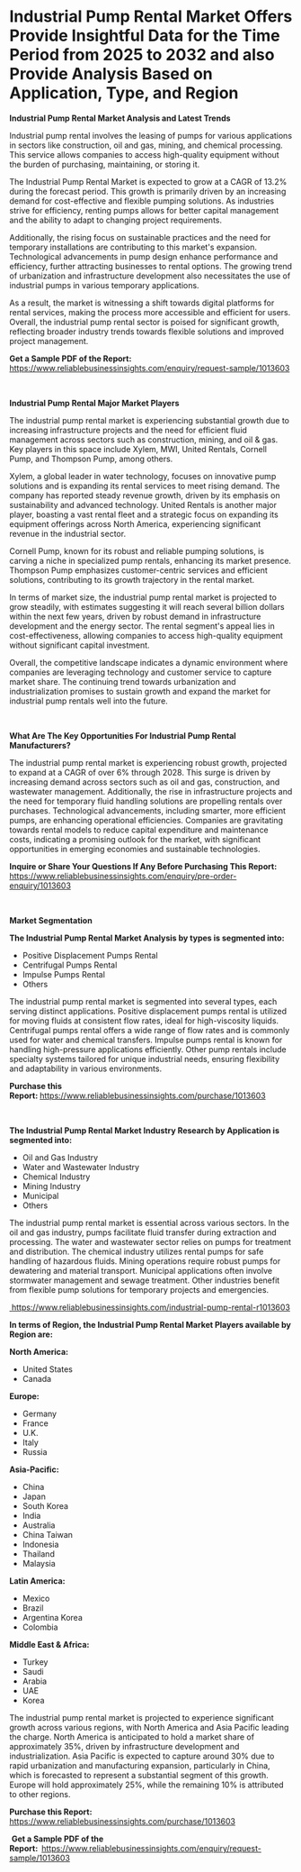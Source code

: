 <p><h1>Industrial Pump Rental Market Offers Provide Insightful Data for the Time Period from 2025 to 2032 and also Provide Analysis Based on Application, Type, and Region</h1></p><p><strong>Industrial Pump Rental Market Analysis and Latest Trends</strong></p>
<p><p>Industrial pump rental involves the leasing of pumps for various applications in sectors like construction, oil and gas, mining, and chemical processing. This service allows companies to access high-quality equipment without the burden of purchasing, maintaining, or storing it.</p><p>The Industrial Pump Rental Market is expected to grow at a CAGR of 13.2% during the forecast period. This growth is primarily driven by an increasing demand for cost-effective and flexible pumping solutions. As industries strive for efficiency, renting pumps allows for better capital management and the ability to adapt to changing project requirements.</p><p>Additionally, the rising focus on sustainable practices and the need for temporary installations are contributing to this market's expansion. Technological advancements in pump design enhance performance and efficiency, further attracting businesses to rental options. The growing trend of urbanization and infrastructure development also necessitates the use of industrial pumps in various temporary applications.</p><p>As a result, the market is witnessing a shift towards digital platforms for rental services, making the process more accessible and efficient for users. Overall, the industrial pump rental sector is poised for significant growth, reflecting broader industry trends towards flexible solutions and improved project management.</p></p>
<p><strong>Get a Sample PDF of the Report:&nbsp;</strong> <a href="https://www.reliablebusinessinsights.com/enquiry/request-sample/1013603?utm_campaign=2843&utm_medium=2&utm_source=Github&utm_content=ia&utm_term=17042025&utm_id=industrial-pump-rental">https://www.reliablebusinessinsights.com/enquiry/request-sample/1013603</a></p>
<p>&nbsp;</p>
<p><strong>Industrial Pump Rental Major Market Players</strong></p>
<p><p>The industrial pump rental market is experiencing substantial growth due to increasing infrastructure projects and the need for efficient fluid management across sectors such as construction, mining, and oil & gas. Key players in this space include Xylem, MWI, United Rentals, Cornell Pump, and Thompson Pump, among others.</p><p>Xylem, a global leader in water technology, focuses on innovative pump solutions and is expanding its rental services to meet rising demand. The company has reported steady revenue growth, driven by its emphasis on sustainability and advanced technology. United Rentals is another major player, boasting a vast rental fleet and a strategic focus on expanding its equipment offerings across North America, experiencing significant revenue in the industrial sector.</p><p>Cornell Pump, known for its robust and reliable pumping solutions, is carving a niche in specialized pump rentals, enhancing its market presence. Thompson Pump emphasizes customer-centric services and efficient solutions, contributing to its growth trajectory in the rental market.</p><p>In terms of market size, the industrial pump rental market is projected to grow steadily, with estimates suggesting it will reach several billion dollars within the next few years, driven by robust demand in infrastructure development and the energy sector. The rental segment's appeal lies in cost-effectiveness, allowing companies to access high-quality equipment without significant capital investment.</p><p>Overall, the competitive landscape indicates a dynamic environment where companies are leveraging technology and customer service to capture market share. The continuing trend towards urbanization and industrialization promises to sustain growth and expand the market for industrial pump rentals well into the future.</p></p>
<p>&nbsp;</p>
<p><strong>What Are The Key Opportunities For Industrial Pump Rental Manufacturers?</strong></p>
<p><p>The industrial pump rental market is experiencing robust growth, projected to expand at a CAGR of over 6% through 2028. This surge is driven by increasing demand across sectors such as oil and gas, construction, and wastewater management. Additionally, the rise in infrastructure projects and the need for temporary fluid handling solutions are propelling rentals over purchases. Technological advancements, including smarter, more efficient pumps, are enhancing operational efficiencies. Companies are gravitating towards rental models to reduce capital expenditure and maintenance costs, indicating a promising outlook for the market, with significant opportunities in emerging economies and sustainable technologies.</p></p>
<p><strong>Inquire or Share Your Questions If Any Before Purchasing This Report:</strong> <a href="https://www.reliablebusinessinsights.com/enquiry/pre-order-enquiry/1013603?utm_campaign=2843&utm_medium=2&utm_source=Github&utm_content=ia&utm_term=17042025&utm_id=industrial-pump-rental">https://www.reliablebusinessinsights.com/enquiry/pre-order-enquiry/1013603</a></p>
<p>&nbsp;</p>
<p><strong>Market Segmentation</strong></p>
<p><strong>The Industrial Pump Rental Market Analysis by types is segmented into:</strong></p>
<p><ul><li>Positive Displacement Pumps Rental</li><li>Centrifugal Pumps Rental</li><li>Impulse Pumps Rental</li><li>Others</li></ul></p>
<p><p>The industrial pump rental market is segmented into several types, each serving distinct applications. Positive displacement pumps rental is utilized for moving fluids at consistent flow rates, ideal for high-viscosity liquids. Centrifugal pumps rental offers a wide range of flow rates and is commonly used for water and chemical transfers. Impulse pumps rental is known for handling high-pressure applications efficiently. Other pump rentals include specialty systems tailored for unique industrial needs, ensuring flexibility and adaptability in various environments.</p></p>
<p><strong>Purchase this Report:&nbsp;</strong><a href="https://www.reliablebusinessinsights.com/purchase/1013603?utm_campaign=2843&utm_medium=2&utm_source=Github&utm_content=ia&utm_term=17042025&utm_id=industrial-pump-rental">https://www.reliablebusinessinsights.com/purchase/1013603</a></p>
<p>&nbsp;</p>
<p><strong>The Industrial Pump Rental Market Industry Research by Application is segmented into:</strong></p>
<p><ul><li>Oil and Gas Industry</li><li>Water and Wastewater Industry</li><li>Chemical Industry</li><li>Mining Industry</li><li>Municipal</li><li>Others</li></ul></p>
<p><p>The industrial pump rental market is essential across various sectors. In the oil and gas industry, pumps facilitate fluid transfer during extraction and processing. The water and wastewater sector relies on pumps for treatment and distribution. The chemical industry utilizes rental pumps for safe handling of hazardous fluids. Mining operations require robust pumps for dewatering and material transport. Municipal applications often involve stormwater management and sewage treatment. Other industries benefit from flexible pump solutions for temporary projects and emergencies.</p></p>
<p><a href="https://www.reliablebusinessinsights.com/industrial-pump-rental-r1013603?utm_campaign=2843&utm_medium=2&utm_source=Github&utm_content=ia&utm_term=17042025&utm_id=industrial-pump-rental">&nbsp;https://www.reliablebusinessinsights.com/industrial-pump-rental-r1013603</a></p>
<p><strong>In terms of Region, the Industrial Pump Rental Market Players available by Region are:</strong></p>
<p>
    <p> <strong> North America: </strong>
        <ul>
            <li>United States</li>
            <li>Canada</li>
        </ul>
        </p> 
    <p> <strong> Europe: </strong>
        <ul>
            <li>Germany</li>
            <li>France</li>
            <li>U.K.</li>
            <li>Italy</li>
            <li>Russia</li>
        </ul>
        </p> 
    <p> <strong> Asia-Pacific: </strong>
        <ul>
            <li>China</li>
            <li>Japan</li>
            <li>South Korea</li>
            <li>India</li>
            <li>Australia</li>
            <li>China Taiwan</li>
            <li>Indonesia</li>
            <li>Thailand</li>
            <li>Malaysia</li>
        </ul>
        </p> 
    <p> <strong> Latin America: </strong>
        <ul>
            <li>Mexico</li>
            <li>Brazil</li>
            <li>Argentina Korea</li>
            <li>Colombia</li>
        </ul>
        </p> 
    <p> <strong> Middle East & Africa: </strong>
        <ul>
            <li>Turkey</li>
            <li>Saudi</li>
            <li>Arabia</li>
            <li>UAE</li>
            <li>Korea</li>
        </ul>
    </p>
    </p>
<p><p>The industrial pump rental market is projected to experience significant growth across various regions, with North America and Asia Pacific leading the charge. North America is anticipated to hold a market share of approximately 35%, driven by infrastructure development and industrialization. Asia Pacific is expected to capture around 30% due to rapid urbanization and manufacturing expansion, particularly in China, which is forecasted to represent a substantial segment of this growth. Europe will hold approximately 25%, while the remaining 10% is attributed to other regions.</p></p>
<p><strong>Purchase this Report: </strong><a href="https://www.reliablebusinessinsights.com/purchase/1013603?utm_campaign=2843&utm_medium=2&utm_source=Github&utm_content=ia&utm_term=17042025&utm_id=industrial-pump-rental">https://www.reliablebusinessinsights.com/purchase/1013603</a></p>
<p>&nbsp;<strong>Get a Sample PDF of the Report:&nbsp;&nbsp;</strong><a href="https://www.reliablebusinessinsights.com/enquiry/request-sample/1013603?utm_campaign=2843&utm_medium=2&utm_source=Github&utm_content=ia&utm_term=17042025&utm_id=industrial-pump-rental">https://www.reliablebusinessinsights.com/enquiry/request-sample/1013603</a></p>
<p><strong></strong></p>
<p><p></p><p></p><p></p></p>